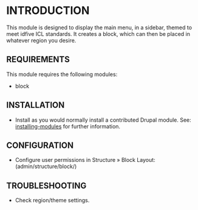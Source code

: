 # INTRODUCTION

This module is designed to display the main menu, in a sidebar, themed to meet idfive ICL standards. It creates a block, which can then be placed in whatever region you
desire.

## REQUIREMENTS

This module requires the following modules:

- block

## INSTALLATION

- Install as you would normally install a contributed Drupal module. See:
  [installing-modules](https://www.drupal.org/docs/8/extending-drupal-8/installing-modules)
  for further information.

## CONFIGURATION

- Configure user permissions in
  Structure » Block Layout:
  (admin/structure/block/)

## TROUBLESHOOTING

- Check region/theme settings.
